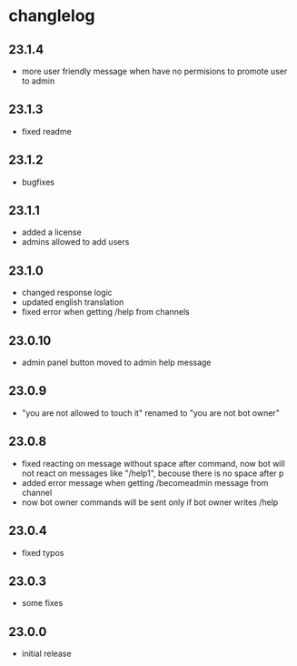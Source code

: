 # changlelog

## 23.1.4

- more user friendly message when have no permisions to promote user to admin

## 23.1.3

- fixed readme

## 23.1.2

- bugfixes

## 23.1.1

- added a license
- admins allowed to add users

## 23.1.0

- changed response logic
- updated english translation
- fixed error when getting /help from channels

## 23.0.10

- admin panel button moved to admin help message

## 23.0.9

- "you are not allowed to touch it" renamed to "you are not bot owner"

## 23.0.8

- fixed reacting on message without space after command, now bot will not react on messages like "/help1", becouse there is no space after p
- added error message when getting /becomeadmin message from channel
- now bot owner commands will be sent only if bot owner writes /help

## 23.0.4

- fixed typos

## 23.0.3

- some fixes

## 23.0.0

- initial release

